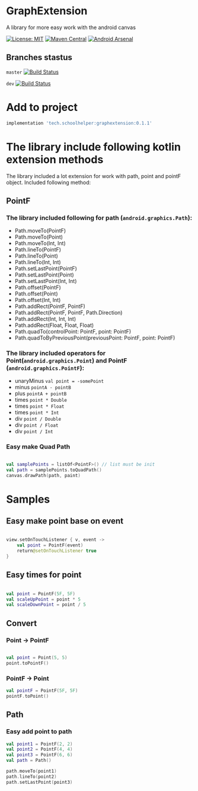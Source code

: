 # GraphExtension
A library for more easy work with the android canvas

[![License: MIT](https://img.shields.io/badge/License-MIT-yellow.svg)](https://opensource.org/licenses/MIT)
[![Maven Central](https://img.shields.io/maven-central/v/tech.schoolhelper/graphextension.svg?label=Maven%20Central)](https://search.maven.org/search?q=g:%22tech.schoolhelper%22%20AND%20a:%22graphextension%22)
[![Android Arsenal](https://img.shields.io/badge/Android%20Arsenal-Android%20Graph%20Extension-brightgreen.svg?style=flat)](https://android-arsenal.com/details/1/7167)

## Branches stastus
`master` [![Build Status](https://travis-ci.com/schoolhelper/androidgraphextension.svg?branch=master)](https://travis-ci.com/schoolhelper/androidgraphextension)

`dev` [![Build Status](https://travis-ci.com/schoolhelper/androidgraphextension.svg?branch=dev)](https://travis-ci.com/schoolhelper/androidgraphextension)

# Add to project
```groovy
implementation 'tech.schoolhelper:graphextension:0.1.1'
```

# The library include following kotlin extension methods

The library included a lot extension for work with path, point and pointF object. Included following method:
## PointF

### The library included following for path (`android.graphics.Path`):
- Path.moveTo(PointF)
- Path.moveTo(Point)
- Path.moveTo(Int, Int)
- Path.lineTo(PointF)
- Path.lineTo(Point)
- Path.lineTo(Int, Int)
- Path.setLastPoint(PointF)
- Path.setLastPoint(Point)
- Path.setLastPoint(Int, Int)
- Path.offset(PointF)
- Path.offset(Point)
- Path.offset(Int, Int)
- Path.addRect(PointF, PointF)
- Path.addRect(PointF, PointF, Path.Direction)
- Path.addRect(Int, Int, Int)
- Path.addRect(Float, Float, Float)
- Path.quadTo(controlPoint: PointF, point: PointF)
- Path.quadToByPreviousPoint(previousPoint: PointF, point: PointF)

### The library included operators for Point(`android.graphics.Point`) and PointF (`android.graphics.PointF`):
- unaryMinus `val point = -somePoint`
- minus `pointA - pointB`
- plus `pointA + pointB`
- times `point * Double`
- times `point * Float`
- times `point * Int`
- div `point / Double`
- div `point / Float`
- div `point / Int`

### Easy make Quad Path

```kotlin

val samplePoints = listOf<PointF>() // list must be init
val path = samplePoints.toQuadPath()
canvas.drawPath(path, paint)

```


# Samples

## Easy make point base on event
```kotlin

view.setOnTouchListener { v, event ->
	val point = PointF(event)
	return@setOnTouchListener true
}

```
## Easy times for point
```kotlin

val point = PointF(5F, 5F)
val scaleUpPoint = point * 5
val scaleDownPoint = point / 5

```

## Convert

### Point -> PointF
```kotlin

val point = Point(5, 5)
point.toPointF()

```
### PointF -> Point
```kotlin
val pointF = PointF(5F, 5F)
pointF.toPoint()
```

## Path

### Easy add point to path

```kotlin
val point1 = PointF(2, 2)
val point2 = PointF(4, 4)
val point3 = PointF(6, 6)
val path = Path()

path.moveTo(point1)
path.lineTo(point2)
path.setLastPoint(point3)

```
